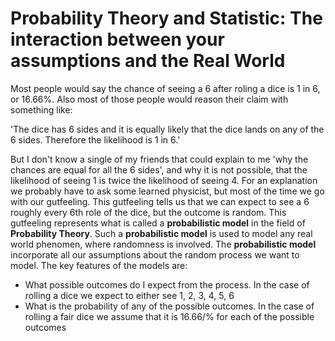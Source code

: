 # Probability Theory and Statistic: The interaction between your assumptions and the Real World
Most people would say the chance of seeing a 6 after roling a dice is 1 in 6, or 16.66\%. Also most of those people would reason their claim with something like:

'The dice has 6 sides and it is equally likely that the dice lands on any of the 6 sides. Therefore the likelihood is 1 in 6.'

But I don't know a single of my friends that could explain to me 'why the chances are equal for all the 6 sides', and why it is not possible, that the likelihood of seeing 1 is twice the likelihood of seeing 4. For an explanation we probably have to ask some learned physicist, but most of the time we go with our gutfeeling. This gutfeeling tells us that we can expect to see a 6 roughly every 6th role of the dice, but the outcome is random. This gutfeeling represents what is called a **probabilistic model** in the field of **Probability Theory**. Such a **probabilistic model** is used to model any real world phenomen, where randomness is involved. The **probabilistic model** incorporate all our assumptions about the random process we want to model. The key features of the models are:

* What possible outcomes do I expect from the process. In the case of rolling a dice we expect to either see 1, 2, 3, 4, 5, 6
* What is the probability of any of the possible outcomes. In the case of rolling a fair dice we assume that it is 16.66/% for each of the possible outcomes
